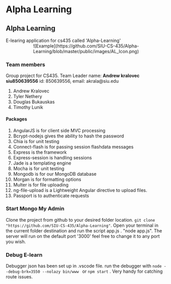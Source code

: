 # Alpha Learning
<h2> Alpha Learning </h2> 
E-learing application for cs435 called 'Alpha-Learning'
<center>
![Example](https://github.com/SIU-CS-435/Alpha-Learning/blob/master/public/images/AL_Icon.png)
</center>
<h3> Team members </h3> 
Group project for CS435.
Team Leader name: <b>Andrew kralovec siu850639556</b> id: 850639556, email: akrala@siu.edu 
<ol>
    <li>Andrew Kralovec</li>
    <li>Tyler Nethery</li>
    <li>Douglas Bukauskas</li>
    <li>Timothy Lunik</li>
</ol>

<h4>Packages </h4>
<ol>
    <li>AngularJS is for client side MVC processing</li>
    <li>Bcrypt-nodejs gives the ability to hash the password</li>
    <li>Chia is for unit testing</li>
    <li>Connect-flash is for passing session flashdata messages</li>
    <li>Express is the framework</li>
    <li>Express-session is handling sessions </li>
    <li>Jade is a templating engine</li>
    <li>Mocha is for unit testing</li>
    <li>Mongodb is for our MongoDB database</li>
    <li>Morgan is for formatting options</li> 
    <li>Multer is for file uploading</li> 
    <li>ng-file-upload is a Lightweight Angular directive to upload files. </li> 
    <li>Passport is to authenticate requests</li>
</ol>

<h3> Start Mongo My Admin </h3> 
Clone the project from github to your desired folder location. 
<code>git clone  "https://github.com/SIU-CS-435/Alpha-Learning"</code>. 
Open your terminal in the current folder destination and run the script app.js . "node app.js". The server will run on the default port '3000' feel free to change it to any port you wish. 

<h3> Debug E-learn </h3> 
Debugger json has been set up in .vscode file. run the debugger with 
<code>node --debug-brk=3550 --nolazy bin/www </code> or <code>npm start</code>  . 
Very handy for catching route issues. 

